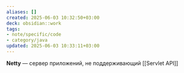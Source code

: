 ```yaml
---
aliases: []
created: 2025-06-03 10:32:50+03:00
deck: obsidian::work
tags:
- note/specific/code
- category/java
updated: 2025-06-03 10:33:11+03:00
---
```


**Netty**
—
сервер приложений, не поддерживающий [[Servlet API]]